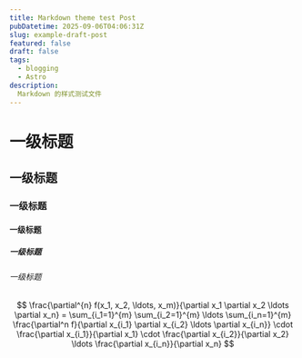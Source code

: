 ```yaml
---
title: Markdown theme test Post
pubDatetime: 2025-09-06T04:06:31Z
slug: example-draft-post
featured: false
draft: false
tags:
  - blogging
  - Astro
description:
  Markdown 的样式测试文件
---
```


# 一级标题
## 一级标题
### 一级标题
#### 一级标题
##### 一级标题
###### 一级标题

$$
\frac{\partial^{n} f(x_1, x_2, \ldots, x_m)}{\partial x_1 \partial x_2 \ldots \partial x_n} = \sum_{i_1=1}^{m} \sum_{i_2=1}^{m} \ldots \sum_{i_n=1}^{m} \frac{\partial^n f}{\partial x_{i_1} \partial x_{i_2} \ldots \partial x_{i_n}} \cdot \frac{\partial x_{i_1}}{\partial x_1} \cdot \frac{\partial x_{i_2}}{\partial x_2} \ldots \frac{\partial x_{i_n}}{\partial x_n}
$$











